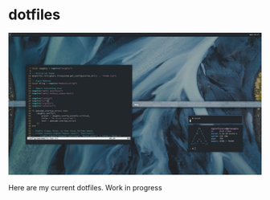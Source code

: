 # dotfiles
<img src="preview.png" alt="preview image"/>

Here are my current dotfiles. Work in progress